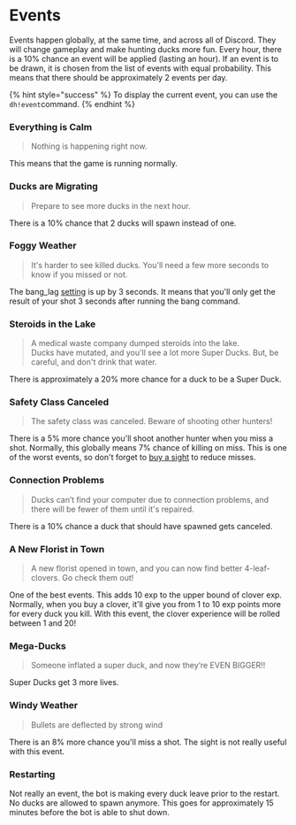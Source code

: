 # Events

Events happen globally, at the same time, and across all of Discord. They will change gameplay and make hunting ducks more fun. Every hour, there is a 10% chance an event will be applied \(lasting an hour\). If an event is to be drawn, it is chosen from the list of events with equal probability. This means that there should be approximately 2 events per day.

{% hint style="success" %}
To display the current event, you can use the `dh!event`command.
{% endhint %}

### Everything is Calm

> Nothing is happening right now.

This means that the game is running normally.

### Ducks are Migrating

> Prepare to see more ducks in the next hour.

There is a 10% chance that 2 ducks will spawn instead of one.

### Foggy Weather

> It's harder to see killed ducks. You'll need a few more seconds to know if you missed or not.

The bang\_lag [setting](../bot-administration/edit-settings-settings-list.md) is up by 3 seconds. It means that you'll only get the result of your shot 3 seconds after running the bang command.

### Steroids in the Lake

> A medical waste company dumped steroids into the lake.   
> Ducks have mutated, and you'll see a lot more Super Ducks. But, be careful, and don't drink that water.

There is approximately a 20% more chance for a duck to be a Super Duck.

### Safety Class Canceled

> The safety class was canceled. Beware of shooting other hunters!

There is a 5% more chance you'll shoot another hunter when you miss a shot. Normally, this globally means 7% chance of killing on miss. This is one of the worst events, so don't forget to [buy a sight](store-items.md) to reduce misses.

### Connection Problems

> Ducks can’t find your computer due to connection problems, and there will be fewer of them until it's repaired.

There is a 10% chance a duck that should have spawned gets canceled.

### A New Florist in Town

> A new florist opened in town, and you can now find better 4-leaf-clovers. Go check them out!

One of the best events. This adds 10 exp to the upper bound of clover exp. Normally, when you buy a clover, it'll give you from 1 to 10 exp points more for every duck you kill. With this event, the clover experience will be rolled between 1 and 20!

### Mega-Ducks

> Someone inflated a super duck, and now they‘re EVEN BIGGER!!

Super Ducks get 3 more lives.

### Windy Weather

> Bullets are deflected by strong wind

There is an 8% more chance you'll miss a shot. The sight is not really useful with this event.

### Restarting

Not really an event, the bot is making every duck leave prior to the restart. No ducks are allowed to spawn anymore. This goes for approximately 15 minutes before the bot is able to shut down.


